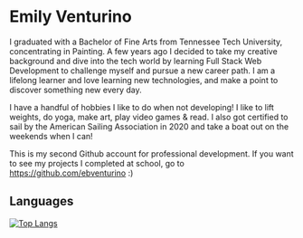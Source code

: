 
# Emily Venturino



I graduated with a Bachelor of Fine Arts from Tennessee Tech University, concentrating in Painting. A few years ago I decided to take my creative background and dive into the tech world by learning Full Stack Web Development to challenge myself and pursue a new career path. I am a lifelong learner and love learning new technologies, and make a point to discover something new every day.

I have a handful of hobbies I like to do when not developing! I like to lift weights, do yoga, make art, play video games & read. I also got certified to sail by the American Sailing Association in 2020 and take a boat out on the weekends when I can!

This is my second Github account for professional development. If you want to see my projects I completed at school, go to https://github.com/ebventurino :)


## Languages
[![Top Langs](https://github-readme-stats.vercel.app/api/top-langs/?username=emi-ve)](https://github.com/emi-ve/github-readme-stats)
